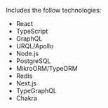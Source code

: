
Includes the follow technologies:

- React
- TypeScript
- GraphQL
- URQL/Apollo
- Node.js
- PostgreSQL
- MikroORM/TypeORM
- Redis
- Next.js
- TypeGraphQL
- Chakra


<!-- npx mikro-orm migration:create   # Create new migration with current schema diff
npx mikro-orm migration:up       # Migrate up to the latest version
npx mikro-orm migration:down     # Migrate one step down
npx mikro-orm migration:list     # List all executed migrations
npx mikro-orm migration:pending  # List all pending migrations -->


<!-- IF dist/ folder gets too full of old migrations and files
delete it all
stop server
run yarn watch again
the yarn dev2 -->

<!-- //save db start command
//pg_ctl -D /usr/local/var/postgres -l /usr/local/var/postgres/server.log start


// to start app use `yarn dev2`
// to start app use `$ yarn dev2`

// $ node node_modules/.bin/mikro-orm
// $ npx mikro-orm
// # or when installed globally
// $ mikro-orm


to run migrations
sequence is:
+ add new entities to the config file example [Post]
+ run the migrations cli in the terminal
npx mikro-orm migration:create  --run
+ 

command line:  
this runs in the index file 
await orm.getMigrator().up; // run migrations
